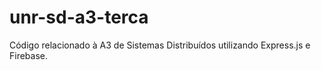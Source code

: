 # unr-sd-a3-terca
Código relacionado à A3 de Sistemas Distribuídos utilizando Express.js e Firebase.

